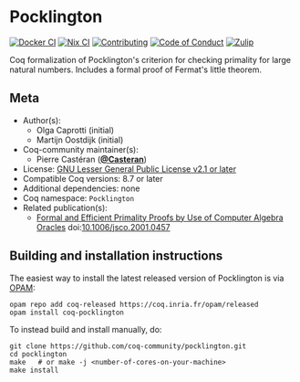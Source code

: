 <!---
This file was generated from `meta.yml`, please do not edit manually.
Follow the instructions on https://github.com/coq-community/templates to regenerate.
--->
# Pocklington

[![Docker CI][docker-action-shield]][docker-action-link]
[![Nix CI][nix-action-shield]][nix-action-link]
[![Contributing][contributing-shield]][contributing-link]
[![Code of Conduct][conduct-shield]][conduct-link]
[![Zulip][zulip-shield]][zulip-link]

[docker-action-shield]: https://github.com/coq-community/pocklington/workflows/Docker%20CI/badge.svg?branch=master
[docker-action-link]: https://github.com/coq-community/pocklington/actions?query=workflow:"Docker%20CI"

[nix-action-shield]: https://github.com/coq-community/pocklington/workflows/Nix%20CI/badge.svg?branch=master
[nix-action-link]: https://github.com/coq-community/pocklington/actions?query=workflow:"Nix%20CI"

[contributing-shield]: https://img.shields.io/badge/contributions-welcome-%23f7931e.svg
[contributing-link]: https://github.com/coq-community/manifesto/blob/master/CONTRIBUTING.md

[conduct-shield]: https://img.shields.io/badge/%E2%9D%A4-code%20of%20conduct-%23f15a24.svg
[conduct-link]: https://github.com/coq-community/manifesto/blob/master/CODE_OF_CONDUCT.md

[zulip-shield]: https://img.shields.io/badge/chat-on%20zulip-%23c1272d.svg
[zulip-link]: https://coq.zulipchat.com/#narrow/stream/237663-coq-community-devs.20.26.20users



Coq formalization of Pocklington's criterion for checking primality for
large natural numbers. Includes a formal proof of Fermat's little theorem.

## Meta

- Author(s):
  - Olga Caprotti (initial)
  - Martijn Oostdijk (initial)
- Coq-community maintainer(s):
  - Pierre Castéran ([**@Casteran**](https://github.com/Casteran))
- License: [GNU Lesser General Public License v2.1 or later](LICENSE)
- Compatible Coq versions: 8.7 or later
- Additional dependencies: none
- Coq namespace: `Pocklington`
- Related publication(s):
  - [Formal and Efficient Primality Proofs by Use of Computer Algebra Oracles](https://core.ac.uk/download/pdf/82730602.pdf) doi:[10.1006/jsco.2001.0457](https://doi.org/10.1006/jsco.2001.0457)

## Building and installation instructions

The easiest way to install the latest released version of Pocklington
is via [OPAM](https://opam.ocaml.org/doc/Install.html):

```shell
opam repo add coq-released https://coq.inria.fr/opam/released
opam install coq-pocklington
```

To instead build and install manually, do:

``` shell
git clone https://github.com/coq-community/pocklington.git
cd pocklington
make   # or make -j <number-of-cores-on-your-machine> 
make install
```




